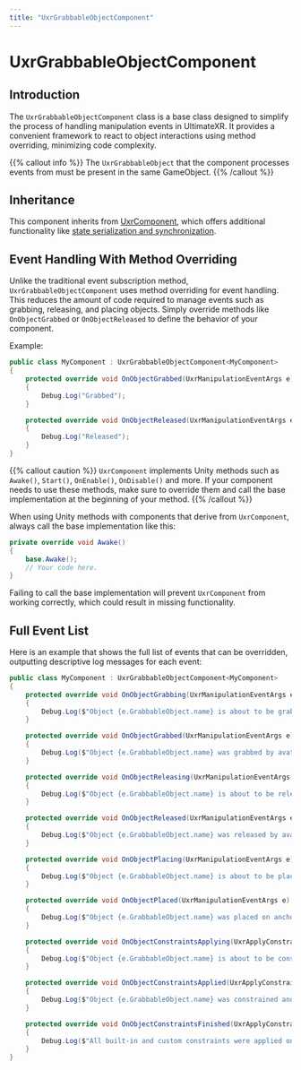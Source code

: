 ```yaml
---
title: "UxrGrabbableObjectComponent"
---
```


# UxrGrabbableObjectComponent

## Introduction
The `UxrGrabbableObjectComponent` class is a base class designed to simplify the process of handling manipulation events in UltimateXR. It provides a convenient framework to react to object interactions using method overriding, minimizing code complexity.

{{% callout info %}}
The `UxrGrabbableObject` that the component processes events from must be present in the same GameObject.
{{% /callout %}}

## Inheritance
This component inherits from [UxrComponent](/docs/programming-guide/architecture/uxrcomponent), which offers additional functionality like [state serialization and synchronization](/docs/programming-guide/state-serialization-and-synchronization/introduction).

## Event Handling With Method Overriding
Unlike the traditional event subscription method, `UxrGrabbableObjectComponent` uses method overriding for event handling. This reduces the amount of code required to manage events such as grabbing, releasing, and placing objects. Simply override methods like `OnObjectGrabbed` or `OnObjectReleased` to define the behavior of your component.

Example:

```c#
public class MyComponent : UxrGrabbableObjectComponent<MyComponent>
{
    protected override void OnObjectGrabbed(UxrManipulationEventArgs e)
    {
        Debug.Log("Grabbed");
    }

    protected override void OnObjectReleased(UxrManipulationEventArgs e)
    {
        Debug.Log("Released");
    }
}
```

{{% callout caution %}}
`UxrComponent` implements Unity methods such as `Awake()`, `Start()`, `OnEnable()`, `OnDisable()` and more. If your component needs to use these methods, make sure to override them and call the base implementation at the beginning of your method.
{{% /callout %}}

When using Unity methods with components that derive from `UxrComponent`, always call the base implementation like this:
```c#
private override void Awake()
{
	base.Awake();
	// Your code here.
}
```
Failing to call the base implementation will prevent `UxrComponent` from working correctly, which could result in missing functionality.

## Full Event List

Here is an example that shows the full list of events that can be overridden, outputting descriptive log messages for each event:

```c#
public class MyComponent : UxrGrabbableObjectComponent<MyComponent>
{
    protected override void OnObjectGrabbing(UxrManipulationEventArgs e)
    {
        Debug.Log($"Object {e.GrabbableObject.name} is about to be grabbed by avatar {e.Grabber.Avatar.name}");
    }

    protected override void OnObjectGrabbed(UxrManipulationEventArgs e)
    {
        Debug.Log($"Object {e.GrabbableObject.name} was grabbed by avatar {e.Grabber.Avatar.name}");
    }

    protected override void OnObjectReleasing(UxrManipulationEventArgs e)
    {
        Debug.Log($"Object {e.GrabbableObject.name} is about to be released by avatar {e.Grabber.Avatar.name}");
    }

    protected override void OnObjectReleased(UxrManipulationEventArgs e)
    {
        Debug.Log($"Object {e.GrabbableObject.name} was released by avatar {e.Grabber.Avatar.name}");
    }

    protected override void OnObjectPlacing(UxrManipulationEventArgs e)
    {
        Debug.Log($"Object {e.GrabbableObject.name} is about to be placed on anchor {e.GrabbableAnchor.name} by avatar {e.Grabber.Avatar.name}");
    }

    protected override void OnObjectPlaced(UxrManipulationEventArgs e)
    {
        Debug.Log($"Object {e.GrabbableObject.name} was placed on anchor {e.GrabbableAnchor.name} by avatar {e.Grabber.Avatar.name}");
    }

    protected override void OnObjectConstraintsApplying(UxrApplyConstraintsEventArgs e)
    {
        Debug.Log($"Object {e.GrabbableObject.name} is about to be constrained (if required)");
    }

    protected override void OnObjectConstraintsApplied(UxrApplyConstraintsEventArgs e)
    {
        Debug.Log($"Object {e.GrabbableObject.name} was constrained and can now be constrained using user specific code");
    }

    protected override void OnObjectConstraintsFinished(UxrApplyConstraintsEventArgs e)
    {
        Debug.Log($"All built-in and custom constraints were applied on object object {e.GrabbableObject.name}");
    }
}
```